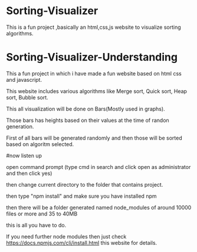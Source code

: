 # Sorting-Visualizer

This is a fun project ,basically an html,css,js website to visualize sorting algorithms.

# Sorting-Visualizer-Understanding 

This a fun project in which i have made a fun website based on html css and javascript.

This website includes various algorithms like
Merge sort,
Quick sort,
Heap sort,
Bubble sort.

This all visualization will be done on Bars(Mostly used in graphs).

Those bars has heights based on their values at the time of randon generation.

First of all bars will be generated randomly and then those will be sorted based on algoritm selected.



#now listen up 

open command prompt (type cmd in search and click open as administrator and then click yes)

then change current directory to the folder that contains project.

then type "npm install" and make sure you have installed npm

then there will be a folder generated named node_modules of around 10000 files or more and 35 to 40MB

this is all you have to do.

If you need further node modules then just check https://docs.npmjs.com/cli/install.html  this website for details.
